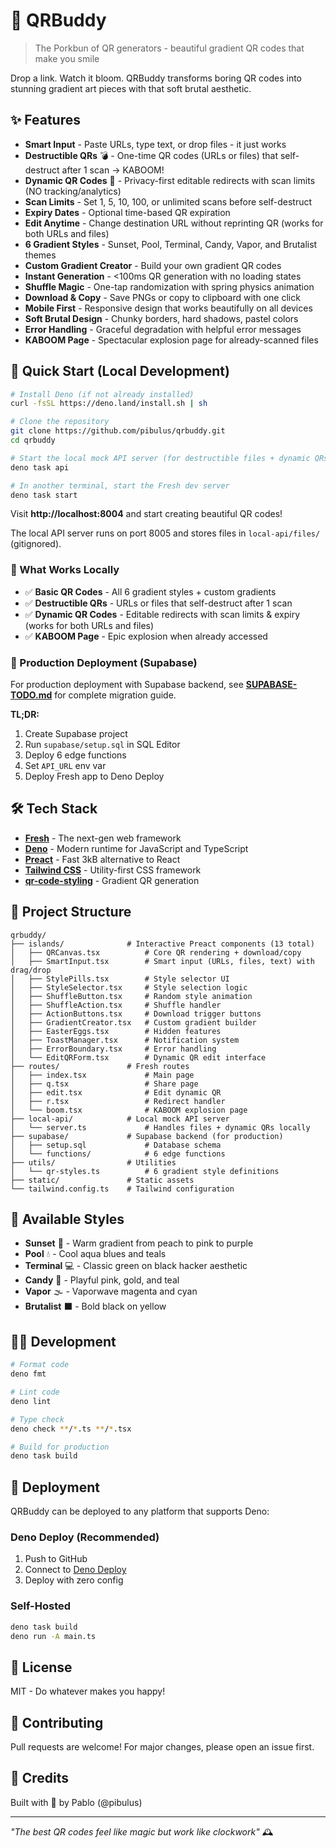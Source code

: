 # 🌈 QRBuddy

> The Porkbun of QR generators - beautiful gradient QR codes that make you smile

Drop a link. Watch it bloom. QRBuddy transforms boring QR codes into stunning
gradient art pieces with that soft brutal aesthetic.

## ✨ Features

- **Smart Input** - Paste URLs, type text, or drop files - it just works
- **Destructible QRs** 💣 - One-time QR codes (URLs or files) that self-destruct
  after 1 scan → KABOOM!
- **Dynamic QR Codes** 🔗 - Privacy-first editable redirects with scan limits
  (NO tracking/analytics)
- **Scan Limits** - Set 1, 5, 10, 100, or unlimited scans before self-destruct
- **Expiry Dates** - Optional time-based QR expiration
- **Edit Anytime** - Change destination URL without reprinting QR (works for
  both URLs and files)
- **6 Gradient Styles** - Sunset, Pool, Terminal, Candy, Vapor, and Brutalist
  themes
- **Custom Gradient Creator** - Build your own gradient QR codes
- **Instant Generation** - <100ms QR generation with no loading states
- **Shuffle Magic** - One-tap randomization with spring physics animation
- **Download & Copy** - Save PNGs or copy to clipboard with one click
- **Mobile First** - Responsive design that works beautifully on all devices
- **Soft Brutal Design** - Chunky borders, hard shadows, pastel colors
- **Error Handling** - Graceful degradation with helpful error messages
- **KABOOM Page** - Spectacular explosion page for already-scanned files

## 🚀 Quick Start (Local Development)

```bash
# Install Deno (if not already installed)
curl -fsSL https://deno.land/install.sh | sh

# Clone the repository
git clone https://github.com/pibulus/qrbuddy.git
cd qrbuddy

# Start the local mock API server (for destructible files + dynamic QRs)
deno task api

# In another terminal, start the Fresh dev server
deno task start
```

Visit **http://localhost:8004** and start creating beautiful QR codes!

The local API server runs on port 8005 and stores files in `local-api/files/`
(gitignored).

### 🎯 What Works Locally

- ✅ **Basic QR Codes** - All 6 gradient styles + custom gradients
- ✅ **Destructible QRs** - URLs or files that self-destruct after 1 scan
- ✅ **Dynamic QR Codes** - Editable redirects with scan limits & expiry (works
  for both URLs and files)
- ✅ **KABOOM Page** - Epic explosion when already accessed

### 🚀 Production Deployment (Supabase)

For production deployment with Supabase backend, see
**[SUPABASE-TODO.md](./SUPABASE-TODO.md)** for complete migration guide.

**TL;DR:**

1. Create Supabase project
2. Run `supabase/setup.sql` in SQL Editor
3. Deploy 6 edge functions
4. Set `API_URL` env var
5. Deploy Fresh app to Deno Deploy

## 🛠 Tech Stack

- **[Fresh](https://fresh.deno.dev)** - The next-gen web framework
- **[Deno](https://deno.land)** - Modern runtime for JavaScript and TypeScript
- **[Preact](https://preactjs.com)** - Fast 3kB alternative to React
- **[Tailwind CSS](https://tailwindcss.com)** - Utility-first CSS framework
- **[qr-code-styling](https://github.com/kozakdenys/qr-code-styling)** -
  Gradient QR generation

## 📁 Project Structure

```
qrbuddy/
├── islands/              # Interactive Preact components (13 total)
│   ├── QRCanvas.tsx          # Core QR rendering + download/copy
│   ├── SmartInput.tsx        # Smart input (URLs, files, text) with drag/drop
│   ├── StylePills.tsx        # Style selector UI
│   ├── StyleSelector.tsx     # Style selection logic
│   ├── ShuffleButton.tsx     # Random style animation
│   ├── ShuffleAction.tsx     # Shuffle handler
│   ├── ActionButtons.tsx     # Download trigger buttons
│   ├── GradientCreator.tsx   # Custom gradient builder
│   ├── EasterEggs.tsx        # Hidden features
│   ├── ToastManager.tsx      # Notification system
│   ├── ErrorBoundary.tsx     # Error handling
│   └── EditQRForm.tsx        # Dynamic QR edit interface
├── routes/               # Fresh routes
│   ├── index.tsx             # Main page
│   ├── q.tsx                 # Share page
│   ├── edit.tsx              # Edit dynamic QR
│   ├── r.tsx                 # Redirect handler
│   └── boom.tsx              # KABOOM explosion page
├── local-api/            # Local mock API server
│   └── server.ts             # Handles files + dynamic QRs locally
├── supabase/             # Supabase backend (for production)
│   ├── setup.sql             # Database schema
│   └── functions/            # 6 edge functions
├── utils/                # Utilities
│   └── qr-styles.ts          # 6 gradient style definitions
├── static/               # Static assets
└── tailwind.config.ts    # Tailwind configuration
```

## 🎨 Available Styles

- **Sunset** 🌅 - Warm gradient from peach to pink to purple
- **Pool** 💧 - Cool aqua blues and teals
- **Terminal** 💻 - Classic green on black hacker aesthetic
- **Candy** 🍬 - Playful pink, gold, and teal
- **Vapor** 🌫️ - Vaporwave magenta and cyan
- **Brutalist** ⬛ - Bold black on yellow

## 🏃‍♂️ Development

```bash
# Format code
deno fmt

# Lint code
deno lint

# Type check
deno check **/*.ts **/*.tsx

# Build for production
deno task build
```

## 🚢 Deployment

QRBuddy can be deployed to any platform that supports Deno:

### Deno Deploy (Recommended)

1. Push to GitHub
2. Connect to [Deno Deploy](https://deno.com/deploy)
3. Deploy with zero config

### Self-Hosted

```bash
deno task build
deno run -A main.ts
```

## 📝 License

MIT - Do whatever makes you happy!

## 🤝 Contributing

Pull requests are welcome! For major changes, please open an issue first.

## 💫 Credits

Built with 🧁 by Pablo (@pibulus)

---

_"The best QR codes feel like magic but work like clockwork"_ 🕰️
